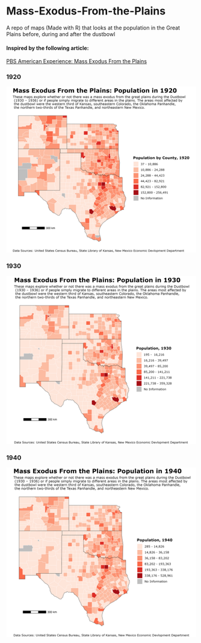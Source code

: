 # Mass-Exodus-From-the-Plains
A repo of maps (Made with R) that looks at the population in the Great Plains before, during and after the dustbowl
#### Inspired by the following article:
[PBS American Experience: Mass Exodus From the Plains](https://www.pbs.org/wgbh/americanexperience/features/surviving-the-dust-bowl-mass-exodus-plains/#:~:text=The%20Dust%20Bowl%20exodus%20was,1935%20excerpt%20from%20Collier%27s%20magazine.)
### 1920
<img src="https://github.com/magdalent/Mass-Exodus-From-the-Plains/blob/main/map-images/map_1920.png" alt="drawing" width="700"/>

### 1930
<img src="https://github.com/magdalent/Mass-Exodus-From-the-Plains/blob/main/map-images/map_1930.png" alt="drawing" width="700"/>

### 1940
<img src="https://github.com/magdalent/Mass-Exodus-From-the-Plains/blob/main/map-images/map_1940.png" alt="drawing" width="700"/>
